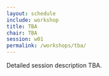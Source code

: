 ```yaml
---
layout: schedule
include: workshop
title: TBA
chair: TBA
session: w01
permalink: /workshops/tba/
---
```


Detailed session description TBA.
